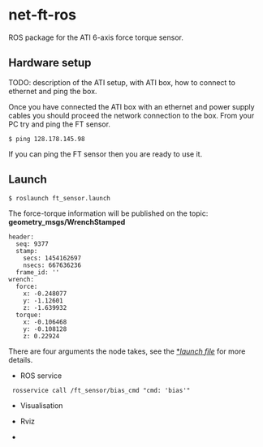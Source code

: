 # net-ft-ros
ROS package for the ATI 6-axis force torque sensor.

## Hardware setup

TODO: description of the ATI setup, with ATI box, how to connect to ethernet and ping the box.

Once you have connected the ATI box with an ethernet and power supply cables you should proceed 
the network connection to the box. From your PC try and ping the FT sensor.
```
$ ping 128.178.145.98
```
If you can ping the FT sensor then you are ready to use it.

## Launch

```
$ roslaunch ft_sensor.launch 
```

The force-torque information will be published on the topic: **geometry_msgs/WrenchStamped**
```
header: 
  seq: 9377
  stamp: 
    secs: 1454162697
    nsecs: 667636236
  frame_id: ''
wrench: 
  force: 
    x: -0.248077
    y: -1.12601
    z: -1.639932
  torque: 
    x: -0.106468
    y: -0.108128
    z: 0.22924
```

There are four arguments the node takes, see the  [**launch file*](https://github.com/epfl-lasa/net-ft-ros/blob/master/launch/ft_sensor.launch)  for more details.

* ROS service
```
 rosservice call /ft_sensor/bias_cmd "cmd: 'bias'"
```

* Visualisation


* Rviz
* 


